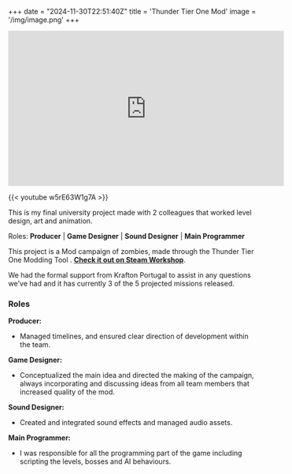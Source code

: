 +++
date = "2024-11-30T22:51:40Z"
title = 'Thunder Tier One Mod'
image = '/img/image.png'
+++


<iframe width="560" height="315" src="https://youtu.be/w5rE63W1g7A" frameborder="0" allowfullscreen></iframe>

{{< youtube w5rE63W1g7A >}}


This is my final university project made with 2 colleagues that worked level design, art and animation.

 
Roles: **Producer** | **Game Designer** | **Sound Designer** | **Main Programmer**

This project is a Mod campaign of zombies, made through the Thunder Tier One Modding Tool . **[Check it out on Steam Workshop](https://steamcommunity.com/sharedfiles/filedetails/?id=3374103336)**.


We had the formal support from Krafton Portugal to assist in any questions we've had and it has currently 3 of the 5 projected missions released.


### Roles

**Producer:** 
- Managed timelines, and ensured clear direction of development within the team.

**Game Designer:** 
- Conceptualized the main idea and directed the making of the campaign, always incorporating and discussing ideas from all team members that increased quality of the mod.

**Sound Designer:** 
- Created and integrated sound effects and managed audio assets.

**Main Programmer:** 
- I was responsible for all the programming part of the game including scripting the levels, bosses and AI behaviours. 
